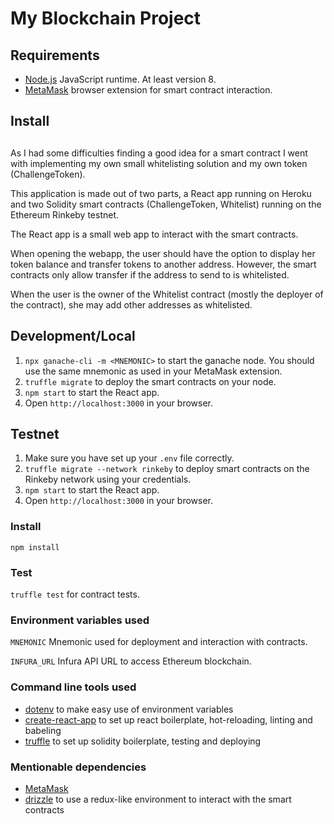 # My Blockchain Project

## Requirements
- [Node.js](https://nodejs.org/en/) JavaScript runtime. At least version 8.
- [MetaMask](https://metamask.io/) browser extension for smart contract interaction.

## Install



##

As I had some difficulties finding a good idea for a smart contract I went with
implementing my own small whitelisting solution and my own token (ChallengeToken).

This application is made out of two parts, a React app running on Heroku 
and two Solidity smart contracts (ChallengeToken, Whitelist) running on the Ethereum Rinkeby testnet.

The React app is a small web app to interact with the smart contracts.

When opening the webapp, the user should have the option to display her token balance
and transfer tokens to another address. However, the smart contracts only allow transfer
if the address to send to is whitelisted.

When the user is the owner of the Whitelist contract (mostly the deployer of the contract),
 she may add other addresses as whitelisted.
 
## Development/Local
1. `npx ganache-cli -m <MNEMONIC>` to start the ganache node. You should use the same mnemonic
as used in your MetaMask extension.
2. `truffle migrate` to deploy the smart contracts on your node.
3. `npm start` to start the React app.
4. Open `http://localhost:3000` in your browser.

## Testnet
1. Make sure you have set up your `.env` file correctly.
2. `truffle migrate --network rinkeby` to deploy smart contracts on the
 Rinkeby network using your credentials.
3. `npm start` to start the React app.
4. Open `http://localhost:3000` in your browser.

### Install
`npm install`

### Test
`truffle test` for contract tests.

### Environment variables used
`MNEMONIC` Mnemonic used for deployment and interaction with contracts.

`INFURA_URL` Infura API URL to access Ethereum blockchain.

### Command line tools used
- [dotenv](https://github.com/motdotla/dotenv) to make easy use of environment variables
- [create-react-app](https://github.com/facebook/create-react-app) to set up react boilerplate, hot-reloading, linting and babeling
- [truffle](https://github.com/trufflesuite/truffle) to set up solidity boilerplate, testing and deploying

### Mentionable dependencies
- [MetaMask]() 
- [drizzle](https://github.com/trufflesuite/drizzle) to use a redux-like environment to interact with the smart contracts
